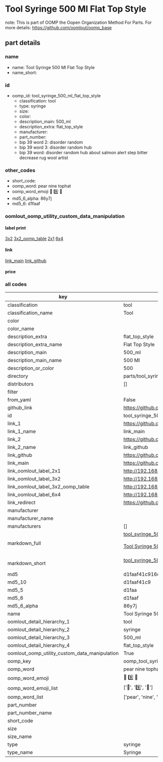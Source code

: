 # Tool Syringe 500 Ml Flat Top Style  

note: This is part of OOMP the Oopen Organization Method For Parts. For more details: https://github.com/oomlout/oomp_base

##  part details
  







### name
* name: Tool Syringe 500 Ml Flat Top Style
* name_short: 
### id
* oomp_id: tool_syringe_500_ml_flat_top_style
  * classification: tool
  * type: syringe
  * size: 
  * color: 
  * description_main: 500_ml
  * description_extra: flat_top_style
  * manufacturer: 
  * part_number: 
  * bip 39 word 2: disorder random
  * bip 39 word 3: disorder random hub
  * bip 39 word: disorder random hub about salmon alert step bitter decrease rug wool artist

### other_codes
* short_code: 
* oomp_word: pear nine tophat
* oomp_word_emoji :pear: :nine: :tophat:
* md5_6_alpha: 86y7j
* md5_6: d1faaf






### oomlout_oomp_utility_custom_data_manipulation
#### label print
[3x2](http://192.168.1.245:1112/?label=oomp%2086y7j)
[3x2_oomp_table](http://192.168.1.108:1112/?label=oomp%2086y7j)
[2x1](http://192.168.1.242:1112/?label=oomp%2086y7j)
[6x4](http://192.168.1.55:1112/?label=oomp%2086y7j)    

#### link

[link_main](https://github.com/oomlout/oomlout_oomp_version_1_messy/tree/main/parts/tool_syringe_500_ml_flat_top_style) [link_github](https://github.com/oomlout/oomlout_oomp_version_1_messy/tree/main/parts/tool_syringe_500_ml_flat_top_style)                             

#### price







### all codes 
| key | value |  
| --- | --- |  
| classification | tool |  
| classification_name | Tool |  
| color |  |  
| color_name |  |  
| description_extra | flat_top_style |  
| description_extra_name | Flat Top Style |  
| description_main | 500_ml |  
| description_main_name | 500 Ml |  
| description_or_color | 500 |  
| directory | parts/tool_syringe_500_ml_flat_top_style |  
| distributors | [] |  
| filter |  |  
| from_yaml | False |  
| github_link | https://github.com/oomlout/oomlout_oomp_part_src/tree/main/parts/tool_syringe_500_ml_flat_top_style |  
| id | tool_syringe_500_ml_flat_top_style |  
| link_1 | https://github.com/oomlout/oomlout_oomp_version_1_messy/tree/main/parts/tool_syringe_500_ml_flat_top_style |  
| link_1_name | link_main |  
| link_2 | https://github.com/oomlout/oomlout_oomp_version_1_messy/tree/main/parts/tool_syringe_500_ml_flat_top_style |  
| link_2_name | link_github |  
| link_github | https://github.com/oomlout/oomlout_oomp_version_1_messy/tree/main/parts/tool_syringe_500_ml_flat_top_style |  
| link_main | https://github.com/oomlout/oomlout_oomp_version_1_messy/tree/main/parts/tool_syringe_500_ml_flat_top_style |  
| link_oomlout_label_2x1 | http://192.168.1.242:1112/?label=oomp%2086y7j |  
| link_oomlout_label_3x2 | http://192.168.1.245:1112/?label=oomp%2086y7j |  
| link_oomlout_label_3x2_oomp_table | http://192.168.1.108:1112/?label=oomp%2086y7j |  
| link_oomlout_label_6x4 | http://192.168.1.55:1112/?label=oomp%2086y7j |  
| link_redirect | https://github.com/oomlout/oomlout_oomp_version_1_messy/tree/main/parts/tool_syringe_500_ml_flat_top_style |  
| manufacturer |  |  
| manufacturer_name |  |  
| manufacturers | [] |  
| markdown_full | [tool_syringe_500_ml_flat_top_style](none)<br>[](none)<br>[Tool Syringe 500 Ml Flat Top Style](none)<br><br> |  
| markdown_short | [tool_syringe_500_ml_flat_top_style](none)<br><br> |  
| md5 | d1faaf41c916daac18df3006dd2c69fb |  
| md5_10 | d1faaf41c9 |  
| md5_5 | d1faa |  
| md5_6 | d1faaf |  
| md5_6_alpha | 86y7j |  
| name | Tool Syringe 500 Ml Flat Top Style |  
| oomlout_detail_hierarchy_1 | tool |  
| oomlout_detail_hierarchy_2 | syringe |  
| oomlout_detail_hierarchy_3 | 500_ml |  
| oomlout_detail_hierarchy_4 | flat_top_style |  
| oomlout_oomp_utility_custom_data_manipulation | True |  
| oomp_key | oomp_tool_syringe_500_ml_flat_top_style |  
| oomp_word | pear nine tophat |  
| oomp_word_emoji | :pear: :nine: :tophat: |  
| oomp_word_emoji_list | [':pear:', ':nine:', ':tophat:'] |  
| oomp_word_list | ['pear', 'nine', 'tophat'] |  
| part_number |  |  
| part_number_name |  |  
| short_code |  |  
| size |  |  
| size_name |  |  
| type | syringe |  
| type_name | Syringe |  

